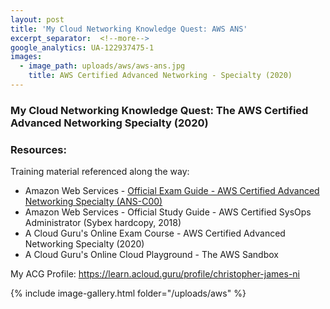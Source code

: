 ```yaml
---
layout: post
title: 'My Cloud Networking Knowledge Quest: AWS ANS'
excerpt_separator:  <!--more-->
google_analytics: UA-122937475-1
images:
  - image_path: uploads/aws/aws-ans.jpg
    title: AWS Certified Advanced Networking - Specialty (2020)
---
```


### My Cloud Networking Knowledge Quest: The AWS Certified Advanced Networking Specialty (2020)

### Resources:

Training material referenced along the way:

- Amazon Web Services - [Official Exam Guide - AWS Certified Advanced Networking Specialty (ANS-C00)](https://github.com/cjamesni/cjamesni.github.io/blob/master/AWS-Certified-Advanced-Networking-Speciality_Exam_Guide_v1.2_FINAL.pdf)
- Amazon Web Services - Official Study Guide - AWS Certified SysOps Administrator (Sybex hardcopy, 2018)
- A Cloud Guru's Online Exam Course - AWS Certified Advanced Networking Specialty (2020)
- A Cloud Guru's Online Cloud Playground  - The AWS Sandbox


My ACG Profile: <a href="https://learn.acloud.guru/profile/christopher-james-ni">https://learn.acloud.guru/profile/christopher-james-ni</a>

{% include image-gallery.html folder="/uploads/aws" %}
